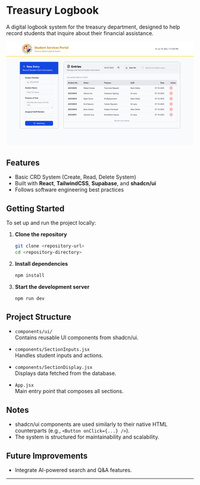 # Treasury Logbook

A digital logbook system for the treasury department, designed to help record students that inquire about their financial assistance.

![Treasury Logbook System Screenshot](public/ui-ss.png)

## Features

- Basic CRD System (Create, Read, Delete System)
- Built with **React**, **TailwindCSS**, **Supabase**, and **shadcn/ui**
- Follows software engineering best practices

## Getting Started

To set up and run the project locally:

1. **Clone the repository**
    ```bash
    git clone <repository-url>
    cd <repository-directory>
    ```

2. **Install dependencies**
    ```bash
    npm install
    ```

3. **Start the development server**
    ```bash
    npm run dev
    ```

## Project Structure

- `components/ui/`  
  Contains reusable UI components from shadcn/ui.

- `components/SectionInputs.jsx`  
  Handles student inputs and actions.

- `components/SectionDisplay.jsx`  
  Displays data fetched from the database.

- `App.jsx`  
  Main entry point that composes all sections.

## Notes

- shadcn/ui components are used similarly to their native HTML counterparts (e.g., `<Button onClick={...} />`).
- The system is structured for maintainability and scalability.

## Future Improvements

- Integrate AI-powered search and Q&A features.

---
